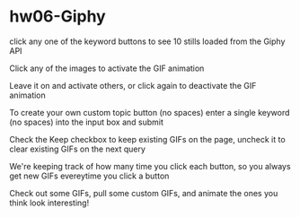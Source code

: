 # hw06-Giphy

click any one of the keyword buttons to see 10 stills loaded from the Giphy API

Click any of the images to activate the GIF animation

Leave it on and activate others, or click again to deactivate the GIF animation

To create your own custom topic button (no spaces) enter a single keyword (no spaces) into the input box and submit

Check the Keep checkbox to keep existing GIFs on the page, uncheck it to clear existing GIFs on the next query

We're keeping track of how many time you click each button, so you always get new GIFs evereytime you click a button

Check out some GIFs, pull some custom GIFs, and animate the ones you think look interesting!
